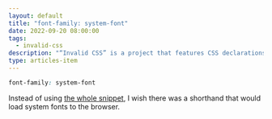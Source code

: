 ```yaml
---
layout: default
title: "font-family: system-font"
date: 2022-09-20 08:00:00
tags:
  - invalid-css
description: "“Invalid CSS” is a project that features CSS declarations that are not valid and non-existing. For example, font-family: system-font."
type: articles-item
---
```


```css
font-family: system-font
```

Instead of using [the whole snippet](https://css-tricks.com/snippets/css/system-font-stack/), I wish there was a shorthand that would load system fonts to the browser.
